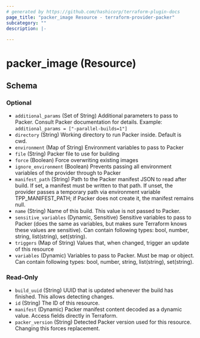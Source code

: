 ```yaml
---
# generated by https://github.com/hashicorp/terraform-plugin-docs
page_title: "packer_image Resource - terraform-provider-packer"
subcategory: ""
description: |-
  
---
```


# packer_image (Resource)





<!-- schema generated by tfplugindocs -->
## Schema

### Optional

- `additional_params` (Set of String) Additional parameters to pass to Packer. Consult Packer documentation for details. Example: `additional_params = ["-parallel-builds=1"]`
- `directory` (String) Working directory to run Packer inside. Default is cwd.
- `environment` (Map of String) Environment variables to pass to Packer
- `file` (String) Packer file to use for building
- `force` (Boolean) Force overwriting existing images
- `ignore_environment` (Boolean) Prevents passing all environment variables of the provider through to Packer
- `manifest_path` (String) Path to the Packer manifest JSON to read after build. If set, a manifest must be written to that path. If unset, the provider passes a temporary path via environment variable TPP_MANIFEST_PATH; if Packer does not create it, the manifest remains null.
- `name` (String) Name of this build. This value is not passed to Packer.
- `sensitive_variables` (Dynamic, Sensitive) Sensitive variables to pass to Packer (does the same as variables, but makes sure Terraform knows these values are sensitive). Can contain following types: bool, number, string, list(string), set(string).
- `triggers` (Map of String) Values that, when changed, trigger an update of this resource
- `variables` (Dynamic) Variables to pass to Packer. Must be map or object. Can contain following types: bool, number, string, list(string), set(string).

### Read-Only

- `build_uuid` (String) UUID that is updated whenever the build has finished. This allows detecting changes.
- `id` (String) The ID of this resource.
- `manifest` (Dynamic) Packer manifest content decoded as a dynamic value. Access fields directly in Terraform.
- `packer_version` (String) Detected Packer version used for this resource. Changing this forces replacement.
